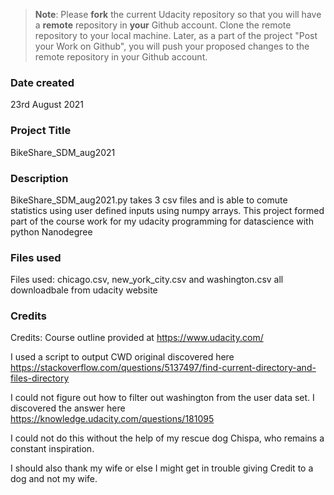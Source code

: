 >**Note**: Please **fork** the current Udacity repository so that you will have a **remote** repository in **your** Github account. Clone the remote repository to your local machine. Later, as a part of the project "Post your Work on Github", you will push your proposed changes to the remote repository in your Github account.

### Date created
23rd August 2021

### Project Title
BikeShare_SDM_aug2021

### Description
BikeShare_SDM_aug2021.py takes 3 csv files and is able to comute statistics using user defined inputs using numpy arrays.
This project formed part of the course work for my udacity programming for datascience with python Nanodegree

### Files used
Files used: chicago.csv, new_york_city.csv and washington.csv all downloadbale from udacity website

### Credits
Credits:
Course outline provided at https://www.udacity.com/

I used a script to output CWD original discovered here
https://stackoverflow.com/questions/5137497/find-current-directory-and-files-directory

I could not figure out how to filter out washington from the user data set. I discovered the answer here
https://knowledge.udacity.com/questions/181095

I could not do this without the help of my rescue dog Chispa, who remains a constant inspiration.

I should also thank my wife or else I might get in trouble giving Credit to a dog and not my wife.